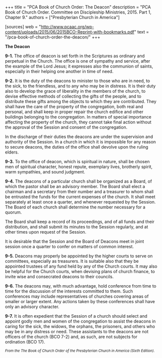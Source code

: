 +++
title = "PCA Book of Church Order: The Deacon"
description = "PCA Book of Church Order. Committee on Discipleship Ministries, 2015. Part 1, Chapter 9."
authors = ["Presbyterian Church in America"]

[sources]
web = "http://www.pcaac.org/wp-content/uploads/2015/06/2015BCO-Reprint-with-bookmarks.pdf"
text = "/pca-book-of-church-order-the-deacon/"
+++

__The Deacon__

__9-1.__ The office of deacon is set forth in the Scriptures as ordinary and perpetual in the Church. The office is one of sympathy and service, after the example of the Lord Jesus; it expresses also the communion of saints,
especially in their helping one another in time of need.

__9-2.__ It is the duty of the deacons to minister to those who are in need, to the sick, to the friendless, and to any who may be in distress. It is their duty also to develop the grace of liberality in the members of the church, to devise effective methods of collecting the gifts of the people, and to distribute these gifts among the objects to which they are contributed. They shall have the care of the property of the congregation, both real and personal, and shall keep in proper repair the church edifice and other buildings belonging to the congregation. In matters of special importance affecting the property of the church, they cannot take final action without the approval of the Session and consent of the congregation.

In the discharge of their duties the deacons are under the supervision and authority of the Session. In a church in which it is impossible for any reason to secure deacons, the duties of the office shall devolve upon the ruling elders.

__9-3.__ To the office of deacon, which is spiritual in nature, shall be chosen men of spiritual character, honest repute, exemplary lives, brotherly spirit, warm sympathies, and sound judgment.

__9-4.__ The deacons of a particular church shall be organized as a Board, of which the pastor shall be an advisory member. The Board shall elect a chairman and a secretary from their number and a treasurer to whom shall be entrusted the funds for the current expenses of the church. It shall meet separately at least once a quarter, and whenever requested by the Session. The Board of each church shall determine the number necessary for a quorum.

The Board shall keep a record of its proceedings, and of all funds and their distribution, and shall submit its minutes to the Session regularly,
and at other times upon request of the Session.

It is desirable that the Session and the Board of Deacons meet in joint session once a quarter to confer on matters of common interest.

__9-5.__ Deacons may properly be appointed by the higher courts to serve on committees, especially as treasurers. It is suitable also that they be appointed trustees of any fund held by any of the Church courts. It may also be helpful for the Church courts, when devising plans of church finance, to invite wise and consecrated deacons to their councils.

__9-6.__ The deacons may, with much advantage, hold conference from time to time for the discussion of the interests committed to them. Such conferences may include representatives of churches covering areas of smaller or larger extent. Any actions taken by these conferences shall have only an advisory character.

__9-7.__ It is often expedient that the Session of a church should select and appoint godly men and women of the congregation to assist the deacons in caring for the sick, the widows, the orphans, the prisoners, and others who may be in any distress or need. These assistants to the deacons are not officers of the church (BCO 7-2) and, as such, are not subjects for ordination (BCO 17).

<small>_From the The Book of Church Order of the Presbyterian Church in America (Sixth Edition)._</small>